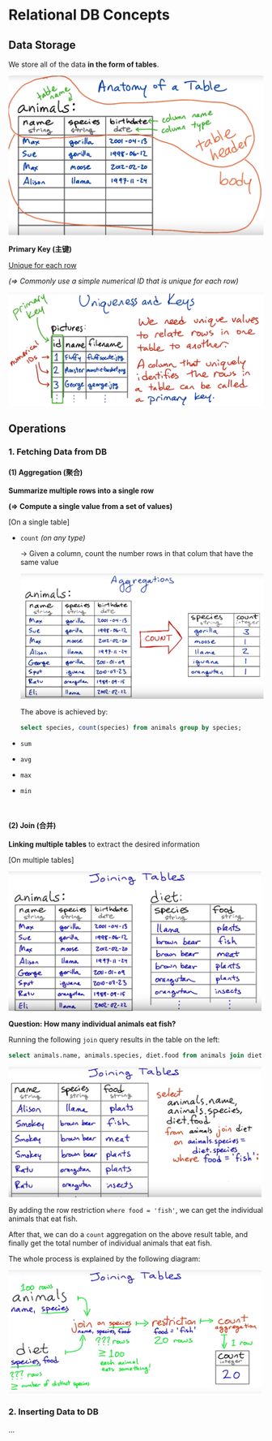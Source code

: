 # Relational DB Concepts

## Data Storage

We store all of the data **in the form of tables**.

<img src="https://github.com/Ziang-Lu/Database-Learning-Notes/blob/master/1-Relational%20Database/1-Relational%20DB%20Concepts/data_storage-table.png?raw=true" width="600px">

**Primary Key (主键)**

<u>Unique for each row</u>

*(=> Commonly use a simple numerical ID that is unique for each row)*

<img src="https://github.com/Ziang-Lu/Database-Learning-Notes/blob/master/1-Relational%20Database/1-Relational%20DB%20Concepts/data_storage-primary_key.png?raw=true">

<br>

## Operations

### 1. Fetching Data from DB

#### (1) Aggregation (聚合)

**Summarize multiple rows into a single row**

**(=> Compute a single value from a set of values)**

[On a single table]

* `count`   *(on any type)*

  -> Given a column, count the number rows in that colum that have the same value

  <img src="https://github.com/Ziang-Lu/Database-Learning-Notes/blob/master/1-Relational%20Database/1-Relational%20DB%20Concepts/operation-aggregation-count.png?raw=true">

  The above is achieved by:

  ```sql
  select species, count(species) from animals group by species;
  ```

* `sum`

* `avg`

* `max`

* `min`

<br>

#### (2) Join (合并)

**Linking multiple tables** to extract the desired information

[On multiple tables]

<img src="https://github.com/Ziang-Lu/Database-Learning-Notes/blob/master/1-Relational%20Database/1-Relational%20DB%20Concepts/operation-join-1-original_tables.png?raw=true" width="500px">

**Question: How many individual animals eat fish?**

Running the following `join` query results in the table on the left:

```sql
select animals.name, animals.species, diet.food from animals join diet on animals.species = diet.species;
```

<img src="https://github.com/Ziang-Lu/Database-Learning-Notes/blob/master/1-Relational%20Database/1-Relational%20DB%20Concepts/operation-join-2-mid_result_table.png?raw=true" width="500px">

By adding the row restriction `where food = 'fish'`, we can get the individual animals that eat fish.

After that, we can do a `count` aggregation on the above result table, and finally get the total number of individual animals that eat fish.

The whole process is explained by the following diagram:

<img src="https://github.com/Ziang-Lu/Database-Learning-Notes/blob/master/1-Relational%20Database/1-Relational%20DB%20Concepts/operation-join-3-process.png?raw=true" width="500px">

<br>

### 2. Inserting Data to DB

...